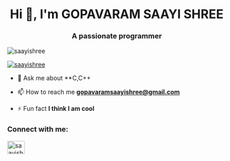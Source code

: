 <h1 align="center">Hi 👋, I'm GOPAVARAM SAAYI SHREE</h1>
<h3 align="center">A passionate programmer</h3>

<p align="left"> <img src="https://komarev.com/ghpvc/?username=saayishree&label=Profile%20views&color=0e75b6&style=flat" alt="saayishree" /> </p>

<p align="left"> <a href="https://github.com/ryo-ma/github-profile-trophy"><img src="https://github-profile-trophy.vercel.app/?username=saayishree" alt="saayishree" /></a> </p>



- 💬 Ask me about **C,C++

- 📫 How to reach me **gopavaramsaayishree@gmail.com**

- ⚡ Fun fact **I think I am cool**

<h3 align="left">Connect with me:</h3>
<p align="left">
<a href="https://www.hackerrank.com/saayishree" target="blank"><img align="center" src="https://raw.githubusercontent.com/rahuldkjain/github-profile-readme-generator/master/src/images/icons/Social/hackerrank.svg" alt="saayishree" height="30" width="40" /></a>
</p>



